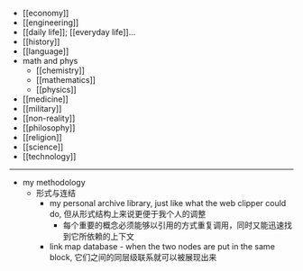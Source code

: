 - [[economy]]
- [[engineering]]
- [[daily life]]; [[everyday life]]...
- [[history]]
- [[language]]
- math and phys
    - [[chemistry]]
    - [[mathematics]]
    - [[physics]]
- [[medicine]]
- [[military]]
- [[non-reality]]
- [[philosophy]]
- [[religion]]
- [[science]]
- [[technology]]
- ---
- my methodology
    - 形式与连结
        - my personal archive library, just like what the web clipper could do, 但从形式结构上来说更便于我个人的调整
            - 每个重要的概念必须能够以引用的方式重复调用，同时又能迅速找到它所依赖的上下文
        - link map database - when the two nodes are put in the same block, 它们之间的同层级联系就可以被展现出来
